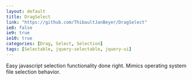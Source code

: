 ```yaml
---
layout: default
title: DragSelect
link: "https://github.com/ThibaultJanBeyer/DragSelect"
ie8: false
ie9: true
ie10: true
categories: [Drag, Select, Selection]
tags: [Selectable, jquery-selectable, jquery-ui]
---
```

Easy javascript selection functionality done right. Mimics operating system file selection behavior.